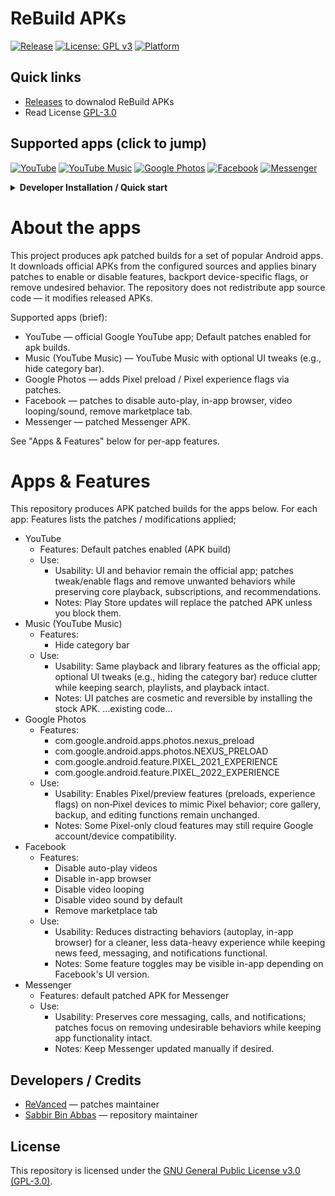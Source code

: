 # ReBuild APKs

[![Release](https://img.shields.io/github/v/release/sabbirba/rebuild?style=flat-square)](https://github.com/sabbirba/rebuild/releases)
[![License: GPL v3](https://img.shields.io/badge/License-GPLv3-blue?style=flat-square)](https://www.gnu.org/licenses/gpl-3.0.en.html)
[![Platform](https://img.shields.io/badge/Platform-Android-3ddc84?style=flat-square&logo=android&logoColor=white)](#apps--features)

## Quick links
- [Releases](https://github.com/sabbirba/rebuild/releases) to downalod ReBuild APKs
- Read License [GPL-3.0](https://github.com/sabbirba/rebuild/blob/main/LICENSE)

## Supported apps (click to jump)
<p>
  <a href="#youtube"><img alt="YouTube" src="https://img.shields.io/badge/-YouTube-FF0000?style=for-the-badge&logo=youtube&logoColor=white"/></a>
  <a href="#music"><img alt="YouTube Music" src="https://img.shields.io/badge/-Music-FF0000?style=for-the-badge&logo=youtubemusic&logoColor=white"/></a>
  <a href="#googlephotos"><img alt="Google Photos" src="https://img.shields.io/badge/-Photos-4285F4?style=for-the-badge&logo=googlephotos&logoColor=white"/></a>
  <a href="#facebook"><img alt="Facebook" src="https://img.shields.io/badge/-Facebook-1877F2?style=for-the-badge&logo=facebook&logoColor=white"/></a>
  <a href="#messenger"><img alt="Messenger" src="https://img.shields.io/badge/-Messenger-0084FF?style=for-the-badge&logo=messenger&logoColor=white"/></a>
</p>

<details>
<summary><strong>Developer Installation / Quick start</strong></summary>

1. Clone the repo:
   ```bash
   git clone https://github.com/sabbirba/rebuild.git
   cd rebuild
   ```

2. Install [Ninja](https://ninja-build.org/) (if not already installed):
   - Using package manager (e.g., `apt`, `brew`, `choco`):
     ```bash
     # Example for Ubuntu
     sudo apt install ninja-build
     ```
   - Or download from the [Ninja releases page](https://github.com/ninja-build/ninja/releases).

3. Install [Rust](https://www.rust-lang.org/tools/install) (if not already installed):
   ```bash
   curl --proto '=https' --tlsv1.2 -sSf https://sh.rustup.rs | sh
   ```

4. Install [Android SDK Command-line Tools](https://developer.android.com/studio#command-tools) (if not already installed):
   - Download the Command-line Tools only option.
   - Extract and set up in `ANDROID_SDK_ROOT` (e.g., `~/Android/Sdk`).

5. Install required Android SDK packages:
   ```bash
   sdkmanager "platform-tools" "platforms;android-30" "build-tools;30.0.3"
   ```

6. Install [Git](https://git-scm.com/downloads) (if not already installed):
   - Download and install from the official website.

7. Install [Python 3](https://www.python.org/downloads/) (if not already installed):
   - Download and install from the official website.

8. Install [Docker](https://www.docker.com/get-started) (if not already installed):
   - Follow the official installation guide for your platform.

9. Build the project:
   ```bash
   ./build.sh
   ```

10. Find the built APKs in the `output/` directory.

</details>

# About the apps

This project produces apk patched builds for a set of popular Android apps. It downloads official APKs from the configured sources and applies binary patches to enable or disable features, backport device-specific flags, or remove undesired behavior. The repository does not redistribute app source code — it modifies released APKs.

Supported apps (brief):
- YouTube — official Google YouTube app; Default patches enabled for apk builds.
- Music (YouTube Music) — YouTube Music with optional UI tweaks (e.g., hide category bar).
- Google Photos — adds Pixel preload / Pixel experience flags via patches.
- Facebook — patches to disable auto-play, in-app browser, video looping/sound, remove marketplace tab.
- Messenger — patched Messenger APK.

See "Apps & Features" below for per-app features.

# Apps & Features

This repository produces APK patched builds for the apps below. For each app: Features lists the patches / modifications applied;

<a id="youtube"></a>
- YouTube
  - Features: Default patches enabled (APK build)
  - Use:
    - Usability: UI and behavior remain the official app; patches tweak/enable flags and remove unwanted behaviors while preserving core playback, subscriptions, and recommendations.
    - Notes: Play Store updates will replace the patched APK unless you block them.
<a id="music"></a>
- Music (YouTube Music)
  - Features:
    - Hide category bar
  - Use:
    - Usability: Same playback and library features as the official app; optional UI tweaks (e.g., hiding the category bar) reduce clutter while keeping search, playlists, and playback intact.
    - Notes: UI patches are cosmetic and reversible by installing the stock APK.
...existing code...
<a id="googlephotos"></a>
- Google Photos
  - Features:
    - com.google.android.apps.photos.nexus_preload
    - com.google.android.apps.photos.NEXUS_PRELOAD
    - com.google.android.feature.PIXEL_2021_EXPERIENCE
    - com.google.android.feature.PIXEL_2022_EXPERIENCE
  - Use:
    - Usability: Enables Pixel/preview features (preloads, experience flags) on non‑Pixel devices to mimic Pixel behavior; core gallery, backup, and editing functions remain unchanged.
    - Notes: Some Pixel-only cloud features may still require Google account/device compatibility.
<a id="facebook"></a>
- Facebook
  - Features:
    - Disable auto-play videos
    - Disable in-app browser
    - Disable video looping
    - Disable video sound by default
    - Remove marketplace tab
  - Use:
    - Usability: Reduces distracting behaviors (autoplay, in-app browser) for a cleaner, less data-heavy experience while keeping news feed, messaging, and notifications functional.
    - Notes: Some feature toggles may be visible in-app depending on Facebook's UI version.
<a id="messenger"></a>
- Messenger
  - Features: default patched APK for Messenger
  - Use:
    - Usability: Preserves core messaging, calls, and notifications; patches focus on removing undesirable behaviors while keeping app functionality intact.
    - Notes: Keep Messenger updated manually if desired.

## Developers / Credits

- [ReVanced](https://revanced.app) — patches maintainer
- [Sabbir Bin Abbas](https://sabbirba.pages.dev) — repository maintainer

## License

This repository is licensed under the [GNU General Public License v3.0 (GPL-3.0)](https://github.com/sabbirba/rebuild/blob/main/LICENSE).